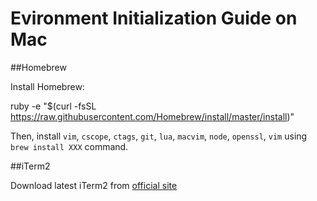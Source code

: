 Evironment Initialization Guide on Mac
======================================

##Homebrew

Install Homebrew:

  ruby -e "$(curl -fsSL https://raw.githubusercontent.com/Homebrew/install/master/install)"

Then, install `vim`, `cscope`, `ctags`, `git`, `lua`, `macvim`, `node`, `openssl`, `vim` using `brew install XXX` command.

##iTerm2

Download latest iTerm2 from [official site](https://www.iterm2.com)


